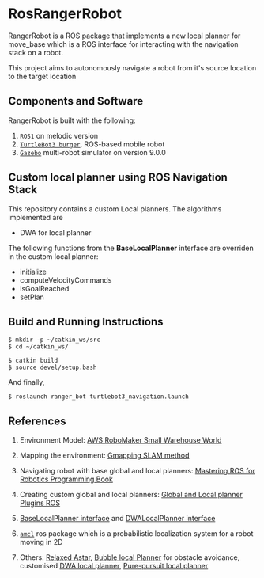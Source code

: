 # RosRangerRobot

RangerRobot is a ROS package that implements a new local planner for move_base which is a ROS interface for interacting with the navigation stack on a robot. 

This project aims to autonomously navigate a robot from it's source location to the target location 

## Components and Software
RangerRobot is built with the following:

1. `ROS1` on melodic version
2. [`TurtleBot3 burger`](https://emanual.robotis.com/docs/en/platform/turtlebot3/overview/), ROS-based mobile robot
3. [`Gazebo`](https://classic.gazebosim.org/) multi-robot simulator on version 9.0.0


## Custom local planner using ROS Navigation Stack
This repository contains a custom Local planners.
The algorithms implemented are
- DWA for local planner

The following functions from the **BaseLocalPlanner** interface are overriden in the custom local planner:
- initialize
- computeVelocityCommands
- isGoalReached
- setPlan

## Build and Running Instructions

```
$ mkdir -p ~/catkin_ws/src
$ cd ~/catkin_ws/

$ catkin build     
$ source devel/setup.bash  
```
And finally,

```
$ roslaunch ranger_bot turtlebot3_navigation.launch
```


## References

1. Environment Model: [AWS RoboMaker Small Warehouse World](https://github.com/aws-robotics/aws-robomaker-small-warehouse-world)

2. Mapping the environment: [Gmapping SLAM method](https://emanual.robotis.com/docs/en/platform/turtlebot3/slam_simulation/)

3. Navigating robot with base global and local planners: [Mastering ROS for Robotics Programming Book](https://books.google.co.uk/books?hl=en&lr=&id=MulODwAAQBAJ&oi=fnd&pg=PP1&dq=Mastering+ROS+for+Robotics+Programming&ots=Clm6JZl-qP&sig=T8PgJ2vYnygKOkXfwT9QBLTOZak&redir_esc=y#v=onepage&q=Mastering%20ROS%20for%20Robotics%20Programming&f=false)

4. Creating custom global and local planners: [Global and Local planner Plugins ROS](http://wiki.ros.org/navigation/TutorialsWriting%20A%20Global%20Path%20Planner%20As%20Plugin%20in%20ROS)

5. [BaseLocalPlanner interface](https://github.com/ros-planning/navigation/tree/4a3d261daa4e7eafa40bf7e4505f8aa8678d7bd7/base_local_planner) and [DWALocalPlanner interface](https://github.com/ros-planning/navigation/tree/4a3d261daa4e7eafa40bf7e4505f8aa8678d7bd7/dwa_local_planner)

6. [`amcl`](http://wiki.ros.org/amcl) ros package which is a probabilistic localization system for a robot moving in 2D

7. Others:  [Relaxed Astar](https://github.com/aranyadan/relaxed_astar), [Bubble local Planner](https://github.com/adrianapadilla/bubble_local_planner) for obstacle avoidance, customised [DWA local planner](https://github.com/davidezilio/custom_navigation), [Pure-pursuit local planner](https://github.com/raphaelkba/pure_pursuit)